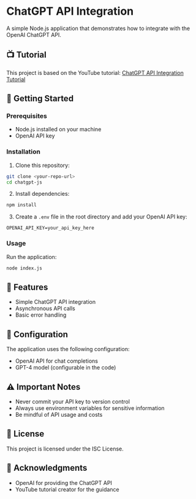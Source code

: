 # ChatGPT API Integration

A simple Node.js application that demonstrates how to integrate with the OpenAI ChatGPT API.

## 📺 Tutorial

This project is based on the YouTube tutorial: [ChatGPT API Integration Tutorial](https://youtu.be/Plzu8m7N754?si=WJikfoblKNJlik8I)

## 🚀 Getting Started

### Prerequisites

- Node.js installed on your machine
- OpenAI API key

### Installation

1. Clone this repository:
```bash
git clone <your-repo-url>
cd chatgpt-js
```

2. Install dependencies:
```bash
npm install
```

3. Create a `.env` file in the root directory and add your OpenAI API key:
```
OPENAI_API_KEY=your_api_key_here
```

### Usage

Run the application:
```bash
node index.js
```

## 📝 Features

- Simple ChatGPT API integration
- Asynchronous API calls
- Basic error handling

## 🔧 Configuration

The application uses the following configuration:
- OpenAI API for chat completions
- GPT-4 model (configurable in the code)

## ⚠️ Important Notes

- Never commit your API key to version control
- Always use environment variables for sensitive information
- Be mindful of API usage and costs

## 📄 License

This project is licensed under the ISC License.

## 🙏 Acknowledgments

- OpenAI for providing the ChatGPT API
- YouTube tutorial creator for the guidance 